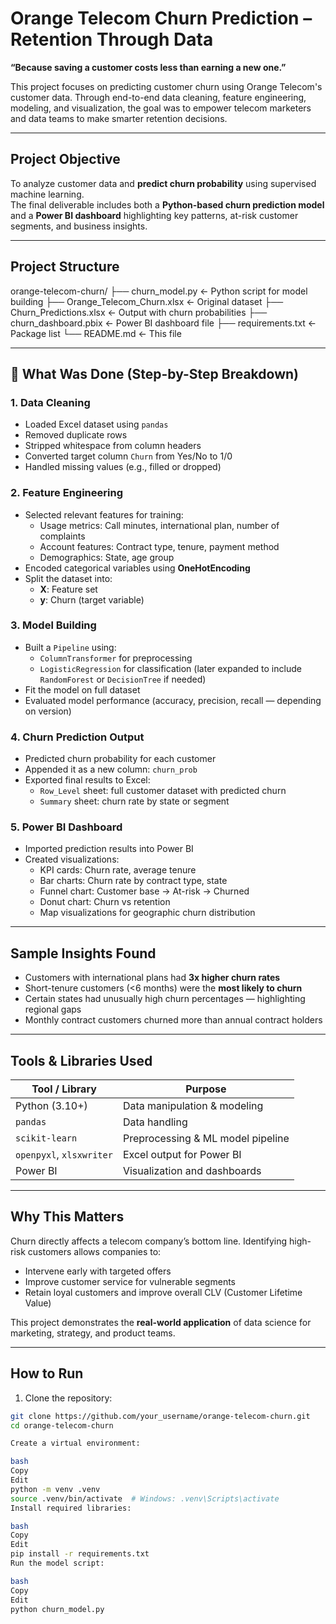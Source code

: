 # Orange Telecom Churn Prediction – Retention Through Data

**“Because saving a customer costs less than earning a new one.”**

This project focuses on predicting customer churn using Orange Telecom's customer data. Through end-to-end data cleaning, feature engineering, modeling, and visualization, the goal was to empower telecom marketers and data teams to make smarter retention decisions.

---

## Project Objective

To analyze customer data and **predict churn probability** using supervised machine learning.  
The final deliverable includes both a **Python-based churn prediction model** and a **Power BI dashboard** highlighting key patterns, at-risk customer segments, and business insights.

---

## Project Structure

orange-telecom-churn/
├── churn_model.py ← Python script for model building
├── Orange_Telecom_Churn.xlsx ← Original dataset
├── Churn_Predictions.xlsx ← Output with churn probabilities
├── churn_dashboard.pbix ← Power BI dashboard file
├── requirements.txt ← Package list
└── README.md ← This file


---

## 🧪 What Was Done (Step-by-Step Breakdown)

### 1. **Data Cleaning**
- Loaded Excel dataset using `pandas`
- Removed duplicate rows
- Stripped whitespace from column headers
- Converted target column `Churn` from Yes/No to 1/0
- Handled missing values (e.g., filled or dropped)

### 2. **Feature Engineering**
- Selected relevant features for training:
  - Usage metrics: Call minutes, international plan, number of complaints
  - Account features: Contract type, tenure, payment method
  - Demographics: State, age group
- Encoded categorical variables using **OneHotEncoding**
- Split the dataset into:
  - **X**: Feature set
  - **y**: Churn (target variable)

### 3. **Model Building**
- Built a `Pipeline` using:
  - `ColumnTransformer` for preprocessing
  - `LogisticRegression` for classification (later expanded to include `RandomForest` or `DecisionTree` if needed)
- Fit the model on full dataset
- Evaluated model performance (accuracy, precision, recall — depending on version)

### 4. **Churn Prediction Output**
- Predicted churn probability for each customer
- Appended it as a new column: `churn_prob`
- Exported final results to Excel:
  - `Row_Level` sheet: full customer dataset with predicted churn
  - `Summary` sheet: churn rate by state or segment

### 5. **Power BI Dashboard**
- Imported prediction results into Power BI
- Created visualizations:
  - KPI cards: Churn rate, average tenure
  - Bar charts: Churn rate by contract type, state
  - Funnel chart: Customer base → At-risk → Churned
  - Donut chart: Churn vs retention
  - Map visualizations for geographic churn distribution

---

## Sample Insights Found

- Customers with international plans had **3x higher churn rates**
- Short-tenure customers (<6 months) were the **most likely to churn**
- Certain states had unusually high churn percentages — highlighting regional gaps
- Monthly contract customers churned more than annual contract holders

---

## Tools & Libraries Used

| Tool / Library      | Purpose                           |
|---------------------|-----------------------------------|
| Python (3.10+)      | Data manipulation & modeling      |
| `pandas`            | Data handling                     |
| `scikit-learn`      | Preprocessing & ML model pipeline |
| `openpyxl`, `xlsxwriter` | Excel output for Power BI       |
| Power BI            | Visualization and dashboards      |

---

## Why This Matters

Churn directly affects a telecom company’s bottom line. Identifying high-risk customers allows companies to:
- Intervene early with targeted offers
- Improve customer service for vulnerable segments
- Retain loyal customers and improve overall CLV (Customer Lifetime Value)

This project demonstrates the **real-world application** of data science for marketing, strategy, and product teams.

---

## How to Run

1. Clone the repository:

```bash
git clone https://github.com/your_username/orange-telecom-churn.git
cd orange-telecom-churn

Create a virtual environment:

bash
Copy
Edit
python -m venv .venv
source .venv/bin/activate  # Windows: .venv\Scripts\activate
Install required libraries:

bash
Copy
Edit
pip install -r requirements.txt
Run the model script:

bash
Copy
Edit
python churn_model.py
